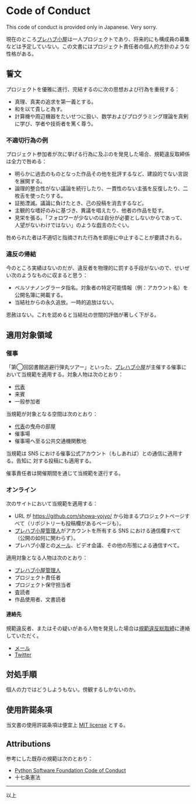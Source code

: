 # Code of Conduct

This code of conduct is provided only in Japanese. Very sorry.

現在のところ[プレハブ小屋][admin]は一人プロジェクトであり、将来的にも構成員の募集などは予定していない。この文書にはプロジェクト責任者の個人的方針のような性格がある。

## 誓文

プロジェクトを優雅に進行、完結するのに次の思想および行為を重視する：

* 真理、真実の追求を第一義とする。
* 和を以て貴しと為す。
* 計算機や周辺機器をたいせつに扱い、数学およびプログラミング理論を真剣に学び、学者や技術者を篤く尊う。

<!-- TODO: 追記 -->

### 不適切行為の例

プロジェクト参加者が次に挙げる行為に及ぶのを発見した場合、規範違反取締係は全力で咎める：

* 明らかに過去のものとなった作品その他を批評するなど、建設的でない言説を展開する。
* 論理的整合性がない議論を続行したり、一貫性のない主張を反復したり、二枚舌を使ったりする。
* 証拠湮滅。議論に負けたとき、己の投稿を消去するなど。
* 主観的な嗜好のみに基づき、異議を唱えたり、他者の作品を貶す。
* 見栄を張る。「フォロワーが少ないのは自分が必要としないからであって、人望がないわけではない」のような戯言のたぐい。

<!-- TODO: 追記 -->

咎められた者は不適切と指摘された行為を即座に中止することが要請される。

### 違反の帰結

今のところ実績はないのだが、違反者を物理的に罰する手段がないので、せいぜい次のようなものに収まると思う：

* ペルソナノングラータ指名。対象者の特定可能情報（例：アカウント名）を公開名簿に掲載する。
* 当結社からの永久追放。一時的追放はない。

恩赦はない。これを認めると当結社の世間的評価が著しく下がる。

## 適用対象領域

### 催事

「第◯回図書館逃避行弾丸ツアー」といった、[プレハブ小屋][admin]が主催する催事において当規範を適用する。対象人物は次のとおり：

* [代表][admin]
* 来賓
* 一般参加者

当規範が対象となる空間は次のとおり：

* [代表][admin]の曳舟の部屋
* 催事場
* 催事場へ至る公共交通機関敷地

当規範は SNS における催事公式アカウント（もしあれば）との通信に適用する。告知に
対する投稿にも適用する。

催事責任者は開催期間を通じて当規範を遂行する。

### オンライン

次のサイトにおいて当規範を適用する：

* URL が <https://github.com/showa-yojyo/> から始まるプロジェクトページすべて（リポジトリーも投稿欄があるページも）。
* [プレハブ小屋管理人][admin]がアカウントを所有する SNS における通信欄すべて（公開の如何に関わらず）。
* プレハブ小屋との[メール][mail]、ビデオ会議、その他の形態による通信すべて。

適用対象となる人物は次のとおり：

* [プレハブ小屋管理人][admin]
* プロジェクト責任者
* プロジェクト保守担当者
* 査読者
* 作品使用者、文書読者

#### 連絡先

規範違反者、またはその疑いがある人物を発見した場合は[規範違反総取締][admin]に連絡していただく。

* [メール][mail]
* [Twitter]

## 対処手順

個人の力ではどうしようもない。傍観するしかないのか。

## 使用許諾条項

当文書の使用許諾条項は便宜上 [MIT license](./LICENSE) とする。

## Attributions

参考にした既存の規範は次のとおり：

* [Python Software Foundation Code of Conduct](https://policies.python.org/python.org/code-of-conduct/)
* 十七条憲法

----

以上

[admin]: <https://github.com/showa-yojyo/>
[mail]: <mailto:yojyo@hotmail.com>
[Twitter]: <https://twitter.com/showa_yojyo>
